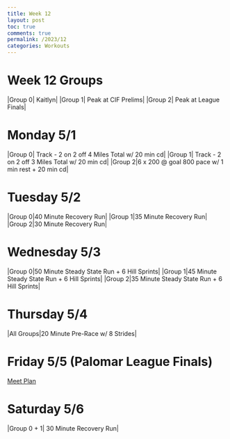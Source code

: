 ```yaml
---
title: Week 12
layout: post
toc: true 
comments: true
permalink: /2023/12
categories: Workouts
---
```



# Week 12 Groups

|Group 0| Kaitlyn|
|Group 1| Peak at CIF Prelims|
|Group 2| Peak at League Finals|

# Monday 5/1

|Group 0| Track - 2 on 2 off 4 Miles Total w/ 20 min cd|
|Group 1| Track - 2 on 2 off 3 Miles Total w/ 20 min cd|
|Group 2|6 x 200 @ goal 800 pace w/ 1 min rest + 20 min cd|

# Tuesday 5/2

|Group 0|40 Minute Recovery Run|
|Group 1|35 Minute Recovery Run| 
|Group 2|30 Minute Recovery Run|

# Wednesday 5/3 

|Group 0|50 Minute Steady State Run + 6 Hill Sprints|
|Group 1|45 Minute Steady State Run + 6 Hill Sprints| 
|Group 2|35 Minute Steady State Run + 6 Hill Sprints|

# Thursday 5/4

|All Groups|20 Minute Pre-Race w/ 8 Strides|

# Friday 5/5 (Palomar League Finals)

[Meet Plan]({{site.baseurl}}/2023/PLF)

# Saturday 5/6

|Group 0 + 1| 30 Minute Recovery Run|